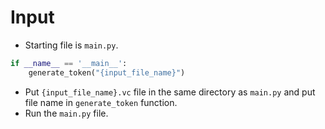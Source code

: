# Input
- Starting file is `main.py`.
```py
if __name__ == '__main__':
    generate_token("{input_file_name}")
```
- Put `{input_file_name}.vc` file in the same directory as `main.py` and put file name in `generate_token` function.
- Run the `main.py` file.